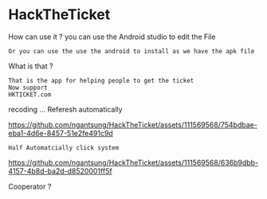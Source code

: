 # HackTheTicket
 


How can use it ? 
	you can use the Android studio to edit the File 
	
	Or you can use the use the android to install as we have the apk file 
What is that ? 

	That is the app for helping people to get the ticket 
	Now support 
	HKTICKET.com 


 recoding ...
 	Referesh automatically 
  	

https://github.com/ngantsung/HackTheTicket/assets/111569568/754bdbae-eba1-4d6e-8457-51e2fe491c9d

	Half Automatcially click system 
 
 	

https://github.com/ngantsung/HackTheTicket/assets/111569568/636b9dbb-4157-4b8d-ba2d-d8520001ff5f



	

Cooperator ? 
